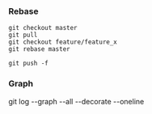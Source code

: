 
### Rebase

```
git checkout master
git pull
git checkout feature/feature_x
git rebase master

git push -f

```
### Graph

git log --graph --all --decorate --oneline
